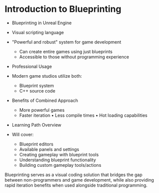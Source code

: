 # Introduction to Blueprinting

* Blueprinting in Unreal Engine
 * Visual scripting language
 * "Powerful and robust" system for game development
   * Can create entire games using just blueprints
   * Accessible to those without programming experience

* Professional Usage
 * Modern game studios utilize both:
   - Blueprint system
   - C++ source code
 * Benefits of Combined Approach
   - More powerful games
   - Faster iteration
     • Less compile times
     • Hot loading capabilities

* Learning Path Overview
 * Will cover:
   - Blueprint editors
   - Available panels and settings
   - Creating gameplay with blueprint tools
   - Understanding blueprint functionality
   - Building custom gameplay tools/actions

Blueprinting serves as a visual coding solution that bridges the gap between non-programmers and game development, while also providing rapid iteration benefits when used alongside traditional programming.
